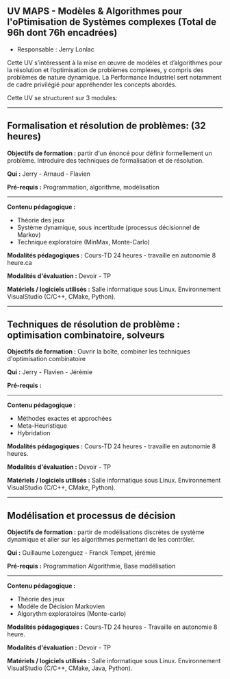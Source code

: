 ## UV MAPS - Modèles & Algorithmes pour l'oPtimisation de Systèmes complexes (Total de 96h dont 76h encadrées) 
- Responsable : Jerry Lonlac 

Cette UV s’intéressent à la mise en œuvre de modèles et d’algorithmes pour la résolution et l’optimisation de problèmes complexes, y compris des problèmes de nature dynamique. La Performance Industriel sert notamment de cadre privilégié pour appréhender les concepts abordés.

Cette UV se structurent sur 3 modules: 

---


## Formalisation et résolution de problèmes: (32 heures)

**Objectifs de formation :** partir d'un énoncé pour définir formellement un problème.
Introduire des techniques de formalisation et de résolution.

**Qui :** Jerry - Arnaud - Flavien

**Pré-requis :** Programmation, algorithme, modélisation

---

**Contenu pédagogique :** 

- Théorie des jeux  
- Système dynamique, sous incertitude (processus décisionnel de Markov)
- Technique exploratoire (MinMax, Monte-Carlo)

**Modalités pédagogiques :** Cours-TD 24 heures - travaille en autonomie 8 heure.ca

**Modalités d'évaluation :** Devoir - TP

**Matériels / logiciels utilisés :** Salle informatique sous Linux. Environnement VisualStudio (C/C++, CMake, Python).

---


## Techniques de résolution de problème : optimisation combinatoire, solveurs


**Objectifs de formation :** Ouvrir la boîte, combiner les techniques d'optimisation combinatoire

**Qui :** Jerry - Flavien - Jérémie

**Pré-requis :** 

---


**Contenu pédagogique :** 

- Méthodes exactes et approchées 
- Meta-Heuristique
- Hybridation
 
**Modalités pédagogiques :** Cours-TD 24 heures - travaille en autonomie 8 heures.

**Modalités d'évaluation :** Devoir - TP

**Matériels / logiciels utilisés :** Salle informatique sous Linux. Environnement VisualStudio (C/C++, CMake, Python).

---


## Modélisation et processus de décision


**Objectifs de formation :** partir de modélisations discrètes de système dynamique et aller sur les algorithmes permettant de les contrôler.

**Qui :** Guillaume Lozenguez - Franck Tempet, jérémie

**Pré-requis :** Programmation Algorithmie, Base modélisation

---


**Contenu pédagogique :** 

- Théorie des jeux
- Modéle de Décision Markovien
- Algorythm exploratoires (Monte-carlo)

**Modalités pédagogiques :** Cours-TD 24 heures - Travaille en autonomie 8 heure.

**Modalités d'évaluation :** Devoir - TP

**Matériels / logiciels utilisés :** Salle informatique sous Linux. Environnement VisualStudio (C/C++, CMake, Java, Python).


<!-- 

- Parralléle tématique Auto. CF. eric

-->
